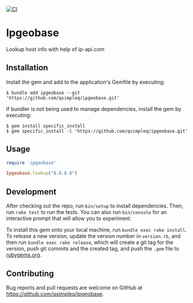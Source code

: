 [![CI](https://github.com/qsimpleq/ipgeobase/actions/workflows/main.yml/badge.svg)](https://github.com/qsimpleq/ipgeobase/actions/workflows/main.yml)

# Ipgeobase

Lookup host info with help of ip-api.com

## Installation

Install the gem and add to the application's Gemfile by executing:

    $ bundle add ipgeobase --git 'https://github.com/qsimpleq/ipgeobase.git'

If bundler is not being used to manage dependencies, install the gem by executing:

    $ gem install specific_install
    $ gem specific_install -l 'https://github.com/qsimpleq/ipgeobase.git'

## Usage

```ruby
require 'ipgeobase'

Ipgeobase.lookup("8.8.8.8")
```

## Development

After checking out the repo, run `bin/setup` to install dependencies. Then, run `rake test` to run the tests. You can also run `bin/console` for an interactive prompt that will allow you to experiment.

To install this gem onto your local machine, run `bundle exec rake install`. To release a new version, update the version number in `version.rb`, and then run `bundle exec rake release`, which will create a git tag for the version, push git commits and the created tag, and push the `.gem` file to [rubygems.org](https://rubygems.org).

## Contributing

Bug reports and pull requests are welcome on GitHub at https://github.com/qsimpleq/ipgeobase.
